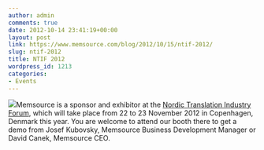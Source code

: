 ```yaml
---
author: admin
comments: true
date: 2012-10-14 23:41:19+00:00
layout: post
link: https://www.memsource.com/blog/2012/10/15/ntif-2012/
slug: ntif-2012
title: NTIF 2012
wordpress_id: 1213
categories:
- Events
---
```


[![](/wp-content/uploads/2012/10/ntif.png)](http://www.ntif.se/)Memsource is a sponsor and exhibitor at the [Nordic Translation Industry Forum](http://www.ntif.se/), which will take place from 22 to 23 November 2012 in Copenhagen, Denmark this year. You are welcome to attend our booth there to get a demo from Josef Kubovsky, Memsource Business Development Manager or David Canek, Memsource CEO.<!-- more -->
